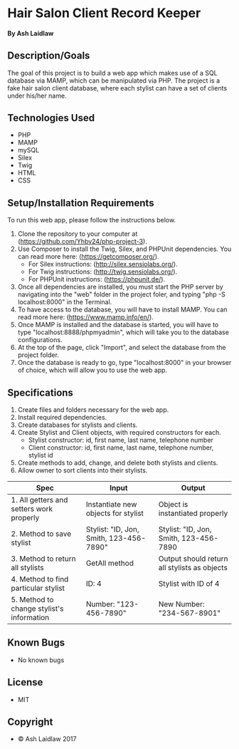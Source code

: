 # Hair Salon Client Record Keeper
#### By Ash Laidlaw

## Description/Goals

The goal of this project is to build a web app which makes use of a SQL database via MAMP, which can be manipulated via PHP. The project is a fake hair salon client database, where each stylist can have a set of clients under his/her name.

## Technologies Used
* PHP
* MAMP
* mySQL
* Silex
* Twig
* HTML
* CSS

## Setup/Installation Requirements

To run this web app, please follow the instructions below.

1. Clone the repository to your computer at (https://github.com/Yhbv24/php-project-3).
2. Use Composer to install the Twig, Silex, and PHPUnit dependencies. You can read more here: (https://getcomposer.org/).
   * For Silex instructions: (http://silex.sensiolabs.org/).
   * For Twig instructions: (http://twig.sensiolabs.org/).
   * For PHPUnit instructions: (https://phpunit.de/).
3. Once all dependencies are installed, you must start the PHP server by navigating into the "web" folder in the project foler, and typing "php -S localhost:8000" in the Terminal.
4. To have access to the database, you will have to install MAMP. You can read more here: (https://www.mamp.info/en/).
5. Once MAMP is installed and the database is started, you will have to type "localhost:8888/phpmyadmin", which will take you to the database configurations.
6. At the top of the page, click "Import", and select the database from the project folder.
7. Once the database is ready to go, type "localhost:8000" in your browser of choice, which will allow you to use the web app.

## Specifications

1. Create files and folders necessary for the web app.
2. Install required dependencies.
3. Create databases for stylists and clients.
4. Create Stylist and Client objects, with required constructors for each.
   * Stylist constructor: id, first name, last name, telephone number
   * Client constructor: id, first name, last name, telephone number, stylist id
5. Create methods to add, change, and delete both stylists and clients.
6. Allow owner to sort clients into their stylists.

|     Spec     |     Input     |     Output     |
| ------------ | ------------- | -------------- |
| 1. All getters and setters work properly | Instantiate new objects for stylist | Object is instantiated properly |
| 2. Method to save stylist | Stylist: "ID, Jon, Smith, 123-456-7890" | Stylist: "ID, Jon, Smith, 123-456-7890 |
| 3. Method to return all stylists | GetAll method | Output should return all stylists as objects |
| 4. Method to find particular stylist | ID: 4 | Stylist with ID of 4 |
| 5. Method to change stylist's information | Number: "123-456-7890" | New Number: "234-567-8901" |

## Known Bugs
* No known bugs

## License
* MIT

## Copyright
* © Ash Laidlaw 2017
